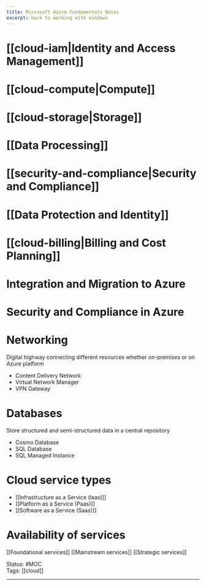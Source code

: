```yaml
---
title: Microsoft Azure Fundamentals Notes
excerpt: back to working with windows
---
```

# [[cloud-iam|Identity and Access Management]]
# [[cloud-compute|Compute]]
# [[cloud-storage|Storage]]
# [[Data Processing]]
# [[security-and-compliance|Security and Compliance]]
# [[Data Protection and Identity]]
# [[cloud-billing|Billing and Cost Planning]]



# Integration and Migration to Azure

# Security and Compliance in Azure
# Networking
Digital highway connecting different resources whether on-premises or on Azure platform
- Content Delivery Network
- Virtual Network Manager
- VPN Gateway
# Databases
Store structured and semi-structured data in a central repository
- Cosmo Database
- SQL Database
- SQL Managed Instance
# Cloud service types
- [[Infrastructure as a Service (laas)]]
- [[Platform as a Service (Paas)]]
- [[Software as a Service (Saas)]]
# Availability of services
[[Foundational services]]
[[Mainstream services]]
[[Strategic services]]

Status: #MOC  
Tags: [[cloud]]  

---
